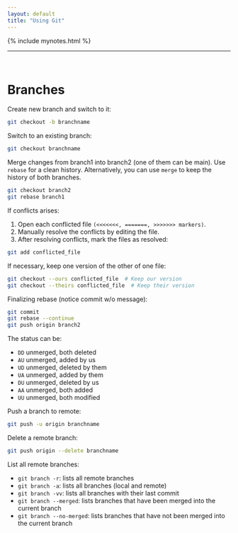 ```yaml
---
layout: default
title: "Using Git"
---
```


{% include mynotes.html %}

---

<br/>


# Branches

Create new branch and switch to it:

```bash
git checkout -b branchname
```

Switch to an existing branch:

```bash
git checkout branchname
```

Merge changes from branch1 into branch2 (one of them can be main). Use `rebase` for a clean history. 
Alternatively, you can use `merge` to keep the history of both branches.
```bash
git checkout branch2
git rebase branch1 
```

If conflicts arises:

1. Open each conflicted file `(<<<<<<<, =======, >>>>>>> markers)`.
2. Manually resolve the conflicts by editing the file.
3. After resolving conflicts, mark the files as resolved:
```bash
git add conflicted_file
```

If necessary, keep one version of the other of one file:

```bash
git checkout --ours conflicted_file  # Keep our version
git checkout --theirs conflicted_file  # Keep their version
```


Finalizing rebase (notice commit w/o message):
```bash
git commit
git rebase --continue
git push origin branch2
```

The status can be:

- `DD` unmerged, both deleted
- `AU` unmerged, added by us
- `UD` unmerged, deleted by them
- `UA` unmerged, added by them
- `DU` unmerged, deleted by us
- `AA` unmerged, both added
- `UU` unmerged, both modified



Push a branch to remote:

```bash
git push -u origin branchname
```

Delete a remote branch:

```bash
git push origin --delete branchname
```


List all remote branches:

- `git branch -r`: lists all remote branches
- `git branch -a`: lists all branches (local and remote)
- `git branch -vv`: lists all branches with their last commit
- `git branch --merged`: lists branches that have been merged into the current branch
- `git branch --no-merged`: lists branches that have not been merged into the current branch
